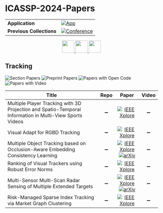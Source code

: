 # ICASSP-2024-Papers

<table>
    <tr>
        <td><strong>Application</strong></td>
        <td>
            <a href="https://huggingface.co/spaces/DmitryRyumin/NewEraAI-Papers" style="float:left;">
                <img src="https://img.shields.io/badge/🤗-NewEraAI--Papers-FFD21F.svg" alt="App" />
            </a>
        </td>
    </tr>
    <tr>
        <td><strong>Previous Collections</strong></td>
        <td>
            <a href="https://github.com/DmitryRyumin/ICASSP-2023-24-Papers/blob/main/README_2023.md">
                <img src="http://img.shields.io/badge/ICASSP-2023-0073AE.svg" alt="Conference">
            </a>
        </td>
    </tr>
</table>

<div align="center">
    <a href="https://github.com/DmitryRyumin/ICASSP-2023-24-Papers/blob/main/sections/2024/main/SAM-L2.md">
        <img src="https://cdn.jsdelivr.net/gh/DmitryRyumin/NewEraAI-Papers@main/images/left.svg" width="40" alt="" />
    </a>
    <a href="https://github.com/DmitryRyumin/ICASSP-2023-24-Papers/">
        <img src="https://cdn.jsdelivr.net/gh/DmitryRyumin/NewEraAI-Papers@main/images/home.svg" width="40" alt="" />
    </a>
    <a href="https://github.com/DmitryRyumin/ICASSP-2023-24-Papers/blob/main/sections/2024/main/GC-L2.md">
        <img src="https://cdn.jsdelivr.net/gh/DmitryRyumin/NewEraAI-Papers@main/images/right.svg" width="40" alt="" />
    </a>
</div>

## Tracking

![Section Papers](https://img.shields.io/badge/Section%20Papers-6-42BA16) ![Preprint Papers](https://img.shields.io/badge/Preprint%20Papers-2-b31b1b) ![Papers with Open Code](https://img.shields.io/badge/Papers%20with%20Open%20Code-0-1D7FBF) ![Papers with Video](https://img.shields.io/badge/Papers%20with%20Video-0-FF0000)

| **Title** | **Repo** | **Paper** | **Video** |
|-----------|:--------:|:---------:|:---------:|
| Multiple Player Tracking with 3D Projection and Spatio-Temporal Information in Multi-View Sports Videos | :heavy_minus_sign: | [![IEEE Xplore](https://img.shields.io/badge/IEEE-10448138-E4A42C.svg)](https://ieeexplore.ieee.org/document/10448138) | :heavy_minus_sign: |
| Visual Adapt for RGBD Tracking | :heavy_minus_sign: | [![IEEE Xplore](https://img.shields.io/badge/IEEE-10447728-E4A42C.svg)](https://ieeexplore.ieee.org/document/10447728) | :heavy_minus_sign: |
| Multiple Object Tracking based on Occlusion-Aware Embedding Consistency Learning | :heavy_minus_sign: | [![IEEE Xplore](https://img.shields.io/badge/IEEE-10446647-E4A42C.svg)](https://ieeexplore.ieee.org/document/10446647) <br /> [![arXiv](https://img.shields.io/badge/arXiv-2311.02572-b31b1b.svg)](https://arxiv.org/abs/2311.02572) | :heavy_minus_sign: |
| Ranking of Visual Trackers using Robust Error Norms | :heavy_minus_sign: | [![IEEE Xplore](https://img.shields.io/badge/IEEE-10446305-E4A42C.svg)](https://ieeexplore.ieee.org/document/10446305) | :heavy_minus_sign: |
| Multi-Sensor Multi-Scan Radar Sensing of Multiple Extended Targets | :heavy_minus_sign: | [![IEEE Xplore](https://img.shields.io/badge/IEEE-10446853-E4A42C.svg)](https://ieeexplore.ieee.org/document/10446853) <br /> [![arXiv](https://img.shields.io/badge/arXiv-2310.09011-b31b1b.svg)](https://arxiv.org/abs/2310.09011) | :heavy_minus_sign: |
| Risk-Managed Sparse Index Tracking via Market Graph Clustering | :heavy_minus_sign: | [![IEEE Xplore](https://img.shields.io/badge/IEEE-10447211-E4A42C.svg)](https://ieeexplore.ieee.org/document/10447211) | :heavy_minus_sign: |
